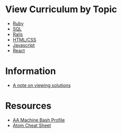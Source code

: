 # View Curriculum by Topic

* [Ruby][ruby]
* [SQL][sql]
* [Rails][rails]
* [HTML/CSS][html-css]
* [Javascript][js]
* [React][react]

# Information

* [A note on viewing solutions](readings/solutions.md)

# Resources

* [AA Machine Bash Profile](assets/bash_profile)
* [Atom Cheat Sheet](readings/atom_cheatsheet.md)

[ruby]: topics/ruby.md
[sql]: topics/sql.md
[rails]: topics/rails.md
[js]: topics/js.md
[react]: topics/react.md
[html-css]: topics/html-css.md